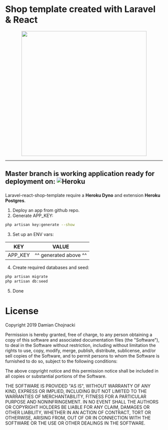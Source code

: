 # Shop template created with Laravel & React

<p align="center"><img src="https://res.cloudinary.com/dtfbvvkyp/image/upload/v1566331377/laravel-logolockup-cmyk-red.svg" width="400"></p>

---
Master branch is working application ready for deployment on:
![Heroku](https://cdn-images-1.medium.com/max/1600/1*fIjRtO5P8zc3pjs0E5hYkw.png)
---

### 

Laravel-react-shop-template require a **Heroku Dyno** and extension **Heroku Postgres**.

1. Deploy an app from github repo.
2. Generate APP_KEY:

```bash
php artisan key:generate --show
```

3. Set up an ENV vars:

| KEY | VALUE |
| ------ | ------ |
| APP_KEY | ^^ generated above ^^ |

4. Create required databases and seed:

```bash
php artisan migrate
php artisan db:seed
```

5. Done

# License

Copyright 2019 Damian Chojnacki

Permission is hereby granted, free of charge, to any person obtaining a copy of this software and associated documentation files (the "Software"), to deal in the Software without restriction, including without limitation the rights to use, copy, modify, merge, publish, distribute, sublicense, and/or sell copies of the Software, and to permit persons to whom the Software is furnished to do so, subject to the following conditions:

The above copyright notice and this permission notice shall be included in all copies or substantial portions of the Software.

THE SOFTWARE IS PROVIDED "AS IS", WITHOUT WARRANTY OF ANY KIND, EXPRESS OR IMPLIED, INCLUDING BUT NOT LIMITED TO THE WARRANTIES OF MERCHANTABILITY, FITNESS FOR A PARTICULAR PURPOSE AND NONINFRINGEMENT. IN NO EVENT SHALL THE AUTHORS OR COPYRIGHT HOLDERS BE LIABLE FOR ANY CLAIM, DAMAGES OR OTHER LIABILITY, WHETHER IN AN ACTION OF CONTRACT, TORT OR OTHERWISE, ARISING FROM, OUT OF OR IN CONNECTION WITH THE SOFTWARE OR THE USE OR OTHER DEALINGS IN THE SOFTWARE.
